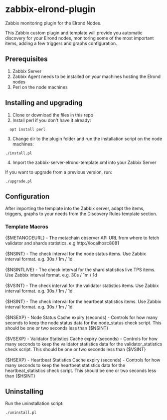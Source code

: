 # zabbix-elrond-plugin
Zabbix monitoring plugin for the Elrond Nodes.

This Zabbix custom plugin and template will provide you automatic discovery for your Elrond nodes, monitoring some of the most important items, adding a few triggers and graphs configuration.

## Prerequisites
1. Zabbix Server
2. Zabbix Agent needs to be installed on your machines hosting the Elrond nodes
3. Perl on the node machines

## Installing and upgrading

1. Clone or download the files in this repo
2. Install perl if you don't have it already:
```
  apt install perl
```
3. Change dir to the plugin folder and run the installation script on the node machines:
```
./install.pl
```
4. Import the zabbix-server-elrond-template.xml into your Zabbix Server

If you want to upgrade from a previous version, run:
```
./upgrade.pl
```


## Configuration
After importing the template into the Zabbix server, adapt the items, triggers, graphs to your needs from the Discovery Rules template section.

### Template Macros

{$METANODEURL} - The metachain observer API URL from where to fetch validator and shards statistics. e.g http://localhost:8081<br/><br/>
{$NSINT} - The check interval for the node status items. Use Zabbix interval format. e.g. 30s / 1m / 1d<br/><br/>
{$NSINTLIVE} - The check interval for the shard statistics live TPS items. Use Zabbix interval format.  e.g. 30s / 1m / 1d<br/><br/>
{$VSINT} - The check interval for the validator statistics items. Use Zabbix interval format. e.g. 30s / 1m / 1d<br/><br/>
{$HSINT} - The check interval for the heartbeat statistics items. Use Zabbix interval format. e.g. 30s / 1m / 1d<br/><br/>
{$NSEXP} - Node Status Cache expiry (seconds) - Controls for how many seconds to keep the node status data for the node_status check script. This should be one or two seconds less than {$NSINT}<br/><br/>
{$VSEXP} - Validator Statistics Cache expiry (seconds) - Controls for how many seconds to keep the validator statistics data for the validator_statistics check script. This should be one or two seconds less than {$VSINT}<br/><br/>
{$HSEXP} - Heartbeat Statistics Cache expiry (seconds) - Controls for how many seconds to keep the heartbeat statistics data for the heartbeat_statistics check script. This should be one or two seconds less than {$HSINT}<br/>

## Uninstalling
Run the uninstallation script:
```
./uninstall.pl
```
